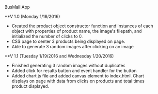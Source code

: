 BusMall App

**V 1.0 (Monday 1/18/2016)
- Created the product object constructor function and instances of each object with properties of product name, the image's filepath, and initialized the number of clicks to 0.
- CSS page to center 3 products being displayed on page.
- Able to generate 3 random images after clicking on an image

**V 1.1 (Tuesday 1/19/2016 and Wednesday 1/20/2016)
- Finished generating 3 random images without duplicates
- Added click for results button and event handler for the button
- Added chart.js file and added canvas element to index.html. Chart displays on page with data from clicks on products and total times product displayed.
